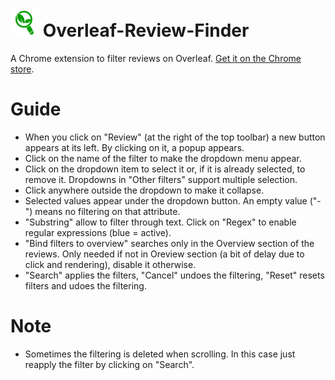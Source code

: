 # <img src="https://github.com/FrancescoDiCursi/Overleaf-Review-Finder/blob/main/logo.png" width="45"> Overleaf-Review-Finder
A Chrome extension to filter reviews on Overleaf. [Get it on the Chrome store](https://chromewebstore.google.com/detail/overleaf-review-finder/pjhonpbogfghndidpolaphmomfgjdbno?authuser=0&hl=it).

# Guide
- When you click on "Review" (at the right of the top toolbar) a new button appears at its left. By clicking on it, a popup appears.
- Click on the name of the filter to make the dropdown menu appear.
- Click on the dropdown item to select it or, if it is already selected, to remove it. Dropdowns in "Other filters" support multiple selection.
- Click anywhere outside the dropdown to make it collapse.
- Selected values appear under the dropdown button. An empty value ("-") means no filtering on that attribute.
- "Substring" allow to filter through text. Click on "Regex" to enable regular expressions (blue = active).
- "Bind filters to overview" searches only in the Overview section of the reviews. Only needed if not in Oreview section (a bit of delay due to click and rendering), disable it otherwise.
- "Search" applies the filters, "Cancel" undoes the filtering, "Reset" resets filters and udoes the filtering.

# Note
- Sometimes the filtering is deleted when scrolling. In this case just reapply the filter by clicking on "Search".


